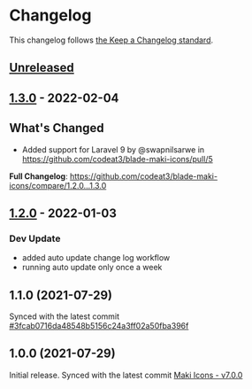 # Changelog

This changelog follows [the Keep a Changelog standard](https://keepachangelog.com).

## [Unreleased](https://github.com/codeat3/blade-maki-icons/compare/1.3.0...HEAD)

## [1.3.0](https://github.com/codeat3/blade-maki-icons/compare/1.2.0...1.3.0) - 2022-02-04

## What's Changed

- Added support for Laravel 9 by @swapnilsarwe in https://github.com/codeat3/blade-maki-icons/pull/5

**Full Changelog**: https://github.com/codeat3/blade-maki-icons/compare/1.2.0...1.3.0

## [1.2.0](https://github.com/codeat3/blade-maki-icons/compare/1.1.0...1.2.0) - 2022-01-03

### Dev Update

- added auto update change log workflow
- running auto update only once a week

## 1.1.0 (2021-07-29)

Synced with the latest commit [#3fcab0716da48548b5156c24a3ff02a50fba396f](https://github.com/mapbox/maki/commit/3fcab0716da48548b5156c24a3ff02a50fba396f)

## 1.0.0 (2021-07-29)

Initial release.
Synced with the latest commit [Maki Icons - v7.0.0](https://github.com/mapbox/maki/releases/tag/v7.0.0)
